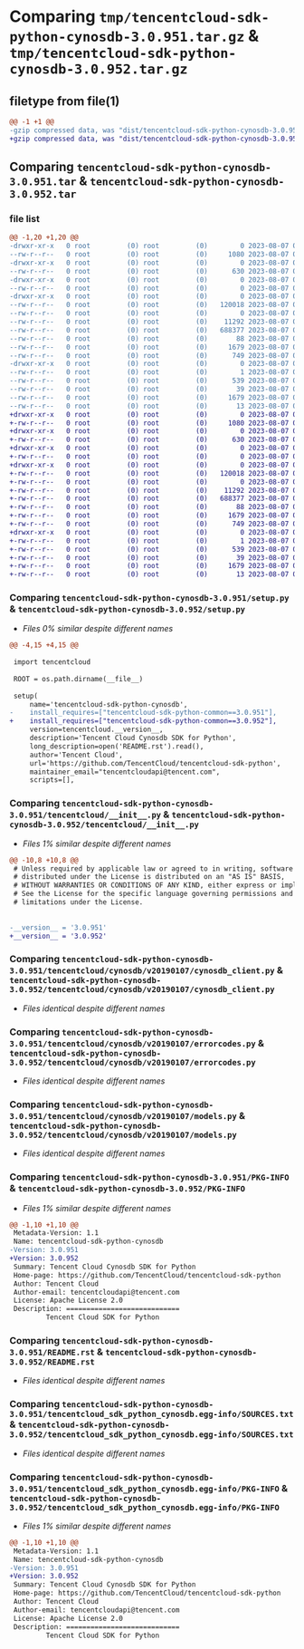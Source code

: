 # Comparing `tmp/tencentcloud-sdk-python-cynosdb-3.0.951.tar.gz` & `tmp/tencentcloud-sdk-python-cynosdb-3.0.952.tar.gz`

## filetype from file(1)

```diff
@@ -1 +1 @@
-gzip compressed data, was "dist/tencentcloud-sdk-python-cynosdb-3.0.951.tar", last modified: Mon Aug  7 00:24:28 2023, max compression
+gzip compressed data, was "dist/tencentcloud-sdk-python-cynosdb-3.0.952.tar", last modified: Mon Aug  7 08:51:13 2023, max compression
```

## Comparing `tencentcloud-sdk-python-cynosdb-3.0.951.tar` & `tencentcloud-sdk-python-cynosdb-3.0.952.tar`

### file list

```diff
@@ -1,20 +1,20 @@
-drwxr-xr-x   0 root         (0) root         (0)        0 2023-08-07 00:24:28.000000 tencentcloud-sdk-python-cynosdb-3.0.951/
--rw-r--r--   0 root         (0) root         (0)     1080 2023-08-07 00:24:28.000000 tencentcloud-sdk-python-cynosdb-3.0.951/setup.py
-drwxr-xr-x   0 root         (0) root         (0)        0 2023-08-07 00:24:28.000000 tencentcloud-sdk-python-cynosdb-3.0.951/tencentcloud/
--rw-r--r--   0 root         (0) root         (0)      630 2023-08-07 00:24:28.000000 tencentcloud-sdk-python-cynosdb-3.0.951/tencentcloud/__init__.py
-drwxr-xr-x   0 root         (0) root         (0)        0 2023-08-07 00:24:28.000000 tencentcloud-sdk-python-cynosdb-3.0.951/tencentcloud/cynosdb/
--rw-r--r--   0 root         (0) root         (0)        0 2023-08-07 00:24:28.000000 tencentcloud-sdk-python-cynosdb-3.0.951/tencentcloud/cynosdb/__init__.py
-drwxr-xr-x   0 root         (0) root         (0)        0 2023-08-07 00:24:28.000000 tencentcloud-sdk-python-cynosdb-3.0.951/tencentcloud/cynosdb/v20190107/
--rw-r--r--   0 root         (0) root         (0)   120018 2023-08-07 00:24:28.000000 tencentcloud-sdk-python-cynosdb-3.0.951/tencentcloud/cynosdb/v20190107/cynosdb_client.py
--rw-r--r--   0 root         (0) root         (0)        0 2023-08-07 00:24:28.000000 tencentcloud-sdk-python-cynosdb-3.0.951/tencentcloud/cynosdb/v20190107/__init__.py
--rw-r--r--   0 root         (0) root         (0)    11292 2023-08-07 00:24:28.000000 tencentcloud-sdk-python-cynosdb-3.0.951/tencentcloud/cynosdb/v20190107/errorcodes.py
--rw-r--r--   0 root         (0) root         (0)   688377 2023-08-07 00:24:28.000000 tencentcloud-sdk-python-cynosdb-3.0.951/tencentcloud/cynosdb/v20190107/models.py
--rw-r--r--   0 root         (0) root         (0)       88 2023-08-07 00:24:28.000000 tencentcloud-sdk-python-cynosdb-3.0.951/setup.cfg
--rw-r--r--   0 root         (0) root         (0)     1679 2023-08-07 00:24:28.000000 tencentcloud-sdk-python-cynosdb-3.0.951/PKG-INFO
--rw-r--r--   0 root         (0) root         (0)      749 2023-08-07 00:24:28.000000 tencentcloud-sdk-python-cynosdb-3.0.951/README.rst
-drwxr-xr-x   0 root         (0) root         (0)        0 2023-08-07 00:24:28.000000 tencentcloud-sdk-python-cynosdb-3.0.951/tencentcloud_sdk_python_cynosdb.egg-info/
--rw-r--r--   0 root         (0) root         (0)        1 2023-08-07 00:24:28.000000 tencentcloud-sdk-python-cynosdb-3.0.951/tencentcloud_sdk_python_cynosdb.egg-info/dependency_links.txt
--rw-r--r--   0 root         (0) root         (0)      539 2023-08-07 00:24:28.000000 tencentcloud-sdk-python-cynosdb-3.0.951/tencentcloud_sdk_python_cynosdb.egg-info/SOURCES.txt
--rw-r--r--   0 root         (0) root         (0)       39 2023-08-07 00:24:28.000000 tencentcloud-sdk-python-cynosdb-3.0.951/tencentcloud_sdk_python_cynosdb.egg-info/requires.txt
--rw-r--r--   0 root         (0) root         (0)     1679 2023-08-07 00:24:28.000000 tencentcloud-sdk-python-cynosdb-3.0.951/tencentcloud_sdk_python_cynosdb.egg-info/PKG-INFO
--rw-r--r--   0 root         (0) root         (0)       13 2023-08-07 00:24:28.000000 tencentcloud-sdk-python-cynosdb-3.0.951/tencentcloud_sdk_python_cynosdb.egg-info/top_level.txt
+drwxr-xr-x   0 root         (0) root         (0)        0 2023-08-07 08:51:13.000000 tencentcloud-sdk-python-cynosdb-3.0.952/
+-rw-r--r--   0 root         (0) root         (0)     1080 2023-08-07 08:51:13.000000 tencentcloud-sdk-python-cynosdb-3.0.952/setup.py
+drwxr-xr-x   0 root         (0) root         (0)        0 2023-08-07 08:51:13.000000 tencentcloud-sdk-python-cynosdb-3.0.952/tencentcloud/
+-rw-r--r--   0 root         (0) root         (0)      630 2023-08-07 08:51:13.000000 tencentcloud-sdk-python-cynosdb-3.0.952/tencentcloud/__init__.py
+drwxr-xr-x   0 root         (0) root         (0)        0 2023-08-07 08:51:13.000000 tencentcloud-sdk-python-cynosdb-3.0.952/tencentcloud/cynosdb/
+-rw-r--r--   0 root         (0) root         (0)        0 2023-08-07 08:51:13.000000 tencentcloud-sdk-python-cynosdb-3.0.952/tencentcloud/cynosdb/__init__.py
+drwxr-xr-x   0 root         (0) root         (0)        0 2023-08-07 08:51:13.000000 tencentcloud-sdk-python-cynosdb-3.0.952/tencentcloud/cynosdb/v20190107/
+-rw-r--r--   0 root         (0) root         (0)   120018 2023-08-07 08:51:13.000000 tencentcloud-sdk-python-cynosdb-3.0.952/tencentcloud/cynosdb/v20190107/cynosdb_client.py
+-rw-r--r--   0 root         (0) root         (0)        0 2023-08-07 08:51:13.000000 tencentcloud-sdk-python-cynosdb-3.0.952/tencentcloud/cynosdb/v20190107/__init__.py
+-rw-r--r--   0 root         (0) root         (0)    11292 2023-08-07 08:51:13.000000 tencentcloud-sdk-python-cynosdb-3.0.952/tencentcloud/cynosdb/v20190107/errorcodes.py
+-rw-r--r--   0 root         (0) root         (0)   688377 2023-08-07 08:51:13.000000 tencentcloud-sdk-python-cynosdb-3.0.952/tencentcloud/cynosdb/v20190107/models.py
+-rw-r--r--   0 root         (0) root         (0)       88 2023-08-07 08:51:13.000000 tencentcloud-sdk-python-cynosdb-3.0.952/setup.cfg
+-rw-r--r--   0 root         (0) root         (0)     1679 2023-08-07 08:51:13.000000 tencentcloud-sdk-python-cynosdb-3.0.952/PKG-INFO
+-rw-r--r--   0 root         (0) root         (0)      749 2023-08-07 08:51:13.000000 tencentcloud-sdk-python-cynosdb-3.0.952/README.rst
+drwxr-xr-x   0 root         (0) root         (0)        0 2023-08-07 08:51:13.000000 tencentcloud-sdk-python-cynosdb-3.0.952/tencentcloud_sdk_python_cynosdb.egg-info/
+-rw-r--r--   0 root         (0) root         (0)        1 2023-08-07 08:51:13.000000 tencentcloud-sdk-python-cynosdb-3.0.952/tencentcloud_sdk_python_cynosdb.egg-info/dependency_links.txt
+-rw-r--r--   0 root         (0) root         (0)      539 2023-08-07 08:51:13.000000 tencentcloud-sdk-python-cynosdb-3.0.952/tencentcloud_sdk_python_cynosdb.egg-info/SOURCES.txt
+-rw-r--r--   0 root         (0) root         (0)       39 2023-08-07 08:51:13.000000 tencentcloud-sdk-python-cynosdb-3.0.952/tencentcloud_sdk_python_cynosdb.egg-info/requires.txt
+-rw-r--r--   0 root         (0) root         (0)     1679 2023-08-07 08:51:13.000000 tencentcloud-sdk-python-cynosdb-3.0.952/tencentcloud_sdk_python_cynosdb.egg-info/PKG-INFO
+-rw-r--r--   0 root         (0) root         (0)       13 2023-08-07 08:51:13.000000 tencentcloud-sdk-python-cynosdb-3.0.952/tencentcloud_sdk_python_cynosdb.egg-info/top_level.txt
```

### Comparing `tencentcloud-sdk-python-cynosdb-3.0.951/setup.py` & `tencentcloud-sdk-python-cynosdb-3.0.952/setup.py`

 * *Files 0% similar despite different names*

```diff
@@ -4,15 +4,15 @@
 
 import tencentcloud
 
 ROOT = os.path.dirname(__file__)
 
 setup(
     name='tencentcloud-sdk-python-cynosdb',
-    install_requires=["tencentcloud-sdk-python-common==3.0.951"],
+    install_requires=["tencentcloud-sdk-python-common==3.0.952"],
     version=tencentcloud.__version__,
     description='Tencent Cloud Cynosdb SDK for Python',
     long_description=open('README.rst').read(),
     author='Tencent Cloud',
     url='https://github.com/TencentCloud/tencentcloud-sdk-python',
     maintainer_email="tencentcloudapi@tencent.com",
     scripts=[],
```

### Comparing `tencentcloud-sdk-python-cynosdb-3.0.951/tencentcloud/__init__.py` & `tencentcloud-sdk-python-cynosdb-3.0.952/tencentcloud/__init__.py`

 * *Files 1% similar despite different names*

```diff
@@ -10,8 +10,8 @@
 # Unless required by applicable law or agreed to in writing, software
 # distributed under the License is distributed on an "AS IS" BASIS,
 # WITHOUT WARRANTIES OR CONDITIONS OF ANY KIND, either express or implied.
 # See the License for the specific language governing permissions and
 # limitations under the License.
 
 
-__version__ = '3.0.951'
+__version__ = '3.0.952'
```

### Comparing `tencentcloud-sdk-python-cynosdb-3.0.951/tencentcloud/cynosdb/v20190107/cynosdb_client.py` & `tencentcloud-sdk-python-cynosdb-3.0.952/tencentcloud/cynosdb/v20190107/cynosdb_client.py`

 * *Files identical despite different names*

### Comparing `tencentcloud-sdk-python-cynosdb-3.0.951/tencentcloud/cynosdb/v20190107/errorcodes.py` & `tencentcloud-sdk-python-cynosdb-3.0.952/tencentcloud/cynosdb/v20190107/errorcodes.py`

 * *Files identical despite different names*

### Comparing `tencentcloud-sdk-python-cynosdb-3.0.951/tencentcloud/cynosdb/v20190107/models.py` & `tencentcloud-sdk-python-cynosdb-3.0.952/tencentcloud/cynosdb/v20190107/models.py`

 * *Files identical despite different names*

### Comparing `tencentcloud-sdk-python-cynosdb-3.0.951/PKG-INFO` & `tencentcloud-sdk-python-cynosdb-3.0.952/PKG-INFO`

 * *Files 1% similar despite different names*

```diff
@@ -1,10 +1,10 @@
 Metadata-Version: 1.1
 Name: tencentcloud-sdk-python-cynosdb
-Version: 3.0.951
+Version: 3.0.952
 Summary: Tencent Cloud Cynosdb SDK for Python
 Home-page: https://github.com/TencentCloud/tencentcloud-sdk-python
 Author: Tencent Cloud
 Author-email: tencentcloudapi@tencent.com
 License: Apache License 2.0
 Description: ============================
         Tencent Cloud SDK for Python
```

### Comparing `tencentcloud-sdk-python-cynosdb-3.0.951/README.rst` & `tencentcloud-sdk-python-cynosdb-3.0.952/README.rst`

 * *Files identical despite different names*

### Comparing `tencentcloud-sdk-python-cynosdb-3.0.951/tencentcloud_sdk_python_cynosdb.egg-info/SOURCES.txt` & `tencentcloud-sdk-python-cynosdb-3.0.952/tencentcloud_sdk_python_cynosdb.egg-info/SOURCES.txt`

 * *Files identical despite different names*

### Comparing `tencentcloud-sdk-python-cynosdb-3.0.951/tencentcloud_sdk_python_cynosdb.egg-info/PKG-INFO` & `tencentcloud-sdk-python-cynosdb-3.0.952/tencentcloud_sdk_python_cynosdb.egg-info/PKG-INFO`

 * *Files 1% similar despite different names*

```diff
@@ -1,10 +1,10 @@
 Metadata-Version: 1.1
 Name: tencentcloud-sdk-python-cynosdb
-Version: 3.0.951
+Version: 3.0.952
 Summary: Tencent Cloud Cynosdb SDK for Python
 Home-page: https://github.com/TencentCloud/tencentcloud-sdk-python
 Author: Tencent Cloud
 Author-email: tencentcloudapi@tencent.com
 License: Apache License 2.0
 Description: ============================
         Tencent Cloud SDK for Python
```

